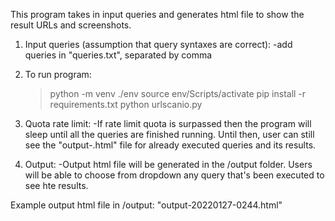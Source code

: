 This program takes in input queries and generates html file to show the result URLs and screenshots. 

1. Input queries (assumption that query syntaxes are correct):
    -add queries in "queries.txt", separated by comma

2. To run program:
    >python -m venv ./env
    >source env/Scripts/activate
    >pip install -r requirements.txt
    >python urlscanio.py

3. Quota rate limit:
    -If rate limit quota is surpassed then the program will sleep until all the queries are finished running.
 Until then, user can still see the "output-<timestamp>.html" file for already executed queries and its results. 

4. Output:
    -Output html file will be generated in the /output folder. Users will be able to choose from dropdown any query that's been executed to see hte results. 

Example output html file in /output: "output-20220127-0244.html"
